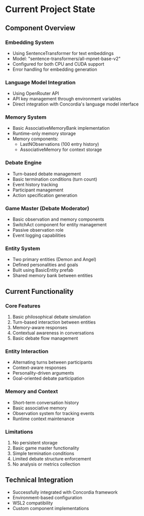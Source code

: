 # Current Project State

## Component Overview

### Embedding System
- Using SentenceTransformer for text embeddings
- Model: "sentence-transformers/all-mpnet-base-v2"
- Configured for both CPU and CUDA support
- Error handling for embedding generation

### Language Model Integration
- Using OpenRouter API
- API key management through environment variables
- Direct integration with Concordia's language model interface

### Memory System
- Basic AssociativeMemoryBank implementation
- Runtime-only memory storage
- Memory components:
  - LastNObservations (100 entry history)
  - AssociativeMemory for context storage

### Debate Engine
- Turn-based debate management
- Basic termination conditions (turn count)
- Event history tracking
- Participant management
- Action specification generation

### Game Master (Debate Moderator)
- Basic observation and memory components
- SwitchAct component for entity management
- Passive observation role
- Event logging capabilities

### Entity System
- Two primary entities (Demon and Angel)
- Defined personalities and goals
- Built using BasicEntity prefab
- Shared memory bank between entities

## Current Functionality

### Core Features
1. Basic philosophical debate simulation
2. Turn-based interaction between entities
3. Memory-aware responses
4. Contextual awareness in conversations
5. Basic debate flow management

### Entity Interaction
- Alternating turns between participants
- Context-aware responses
- Personality-driven arguments
- Goal-oriented debate participation

### Memory and Context
- Short-term conversation history
- Basic associative memory
- Observation system for tracking events
- Runtime context maintenance

### Limitations
1. No persistent storage
2. Basic game master functionality
3. Simple termination conditions
4. Limited debate structure enforcement
5. No analysis or metrics collection

## Technical Integration
- Successfully integrated with Concordia framework
- Environment-based configuration
- WSL2 compatibility
- Custom component implementations
